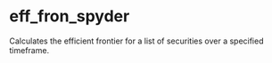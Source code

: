 # eff_fron_spyder

Calculates the efficient frontier for a list of securities over a specified timeframe.